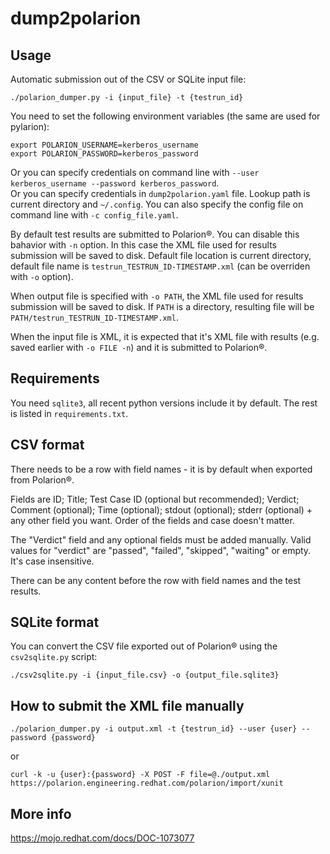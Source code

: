 dump2polarion
=

Usage
-
Automatic submission out of the CSV or SQLite input file:
```
./polarion_dumper.py -i {input_file} -t {testrun_id}
```

You need to set the following environment variables (the same are used for pylarion):
```
export POLARION_USERNAME=kerberos_username
export POLARION_PASSWORD=kerberos_password
```
Or you can specify credentials on command line with ``--user kerberos_username --password kerberos_password``.  
Or you can specify credentials in ``dump2polarion.yaml`` file. Lookup path is current directory and ``~/.config``. You can also specify the config file on command line with ``-c config_file.yaml``.

By default test results are submitted to Polarion®. You can disable this bahavior with ``-n`` option. In this case the XML file used for results submission will be saved to disk. Default file location is current directory, default file name is `testrun_TESTRUN_ID-TIMESTAMP.xml` (can be overriden with ``-o`` option).

When output file is specified with ``-o PATH``, the XML file used for results submission will be saved to disk. If `PATH` is a directory, resulting file will be `PATH/testrun_TESTRUN_ID-TIMESTAMP.xml`.

When the input file is XML, it is expected that it's XML file with results (e.g. saved earlier with ``-o FILE -n``) and it is submitted to Polarion®.

Requirements
-
You need ``sqlite3``, all recent python versions include it by default. The rest is listed in ``requirements.txt``.

CSV format
-
There needs to be a row with field names - it is by default when exported from Polarion®.

Fields are ID; Title; Test Case ID (optional but recommended); Verdict; Comment (optional); Time (optional); stdout (optional); stderr (optional) + any other field you want. Order of the fields and case doesn't matter.

The "Verdict" field and any optional fields must be added manually. Valid values for "verdict" are "passed", "failed", "skipped", "waiting" or empty. It's case insensitive.

There can be any content before the row with field names and the test results.

SQLite format
-
You can convert the CSV file exported out of Polarion® using the ``csv2sqlite.py`` script:
```
./csv2sqlite.py -i {input_file.csv} -o {output_file.sqlite3}
```

How to submit the XML file manually
-
```
./polarion_dumper.py -i output.xml -t {testrun_id} --user {user} --password {password}
```
or
```
curl -k -u {user}:{password} -X POST -F file=@./output.xml https://polarion.engineering.redhat.com/polarion/import/xunit
```

More info
-
<https://mojo.redhat.com/docs/DOC-1073077>
